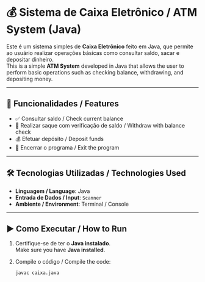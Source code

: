 # 💰 Sistema de Caixa Eletrônico / ATM System (Java)

Este é um sistema simples de **Caixa Eletrônico** feito em Java, que permite ao usuário realizar operações básicas como consultar saldo, sacar e depositar dinheiro.  
This is a simple **ATM System** developed in Java that allows the user to perform basic operations such as checking balance, withdrawing, and depositing money.

---

## 🧠 Funcionalidades / Features

- ✅ Consultar saldo / Check current balance  
- 💸 Realizar saque com verificação de saldo / Withdraw with balance check  
- 💰 Efetuar depósito / Deposit funds  
- 🚪 Encerrar o programa / Exit the program  

---

## 🛠️ Tecnologias Utilizadas / Technologies Used

- **Linguagem / Language**: Java  
- **Entrada de Dados / Input**: `Scanner`  
- **Ambiente / Environment**: Terminal / Console

---

## ▶️ Como Executar / How to Run

1. Certifique-se de ter o **Java instalado**.  
   Make sure you have **Java installed**.

2. Compile o código / Compile the code:
   ```bash
   javac caixa.java

